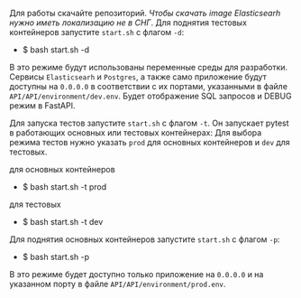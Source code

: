 Для работы скачайте репозиторий. 
*Чтобы скачать image Elasticsearh нужно иметь локализацию не в СНГ*.
Для поднятия тестовых контейнеров запустите `start.sh` с флагом `-d`:
- $ bash start.sh -d

В это режиме будут использованы переменные среды для разработки. 
Сервисы `Elasticsearh` и `Postgres`, 
а также само приложение будут доступны на `0.0.0.0` в соответствии с их портами, 
указанными в файле `API/API/environment/dev.env`. 
Будет отображение SQL запросов и DEBUG режим в FastAPI.

Для запуска тестов запустите `start.sh` с флагом `-t`. Он запускает pytest в работающих основных или тестовых контейнерах:
Для выбора режима тестов нужно указать `prod` для основных контейнеров и  `dev` для тестовых.

для основных контейнеров
- $ bash start.sh -t prod

для тестовых
- $ bash start.sh -t dev 

Для поднятия основных контейнеров запустите `start.sh` с флагом `-p`:

- $ bash start.sh -p

В это режиме будет доступно только приложение на `0.0.0.0` и на указанном порту в файле `API/API/environment/prod.env`. 
